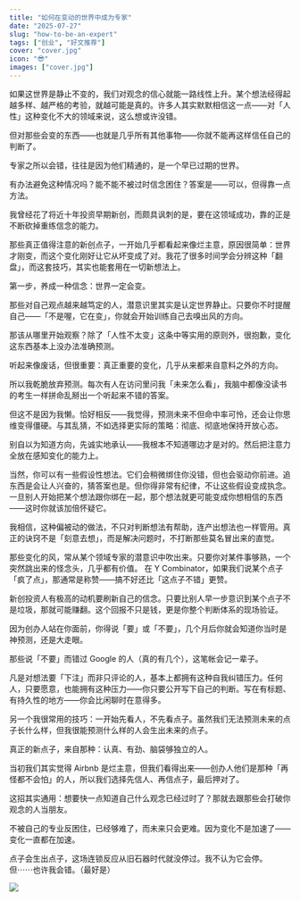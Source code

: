 ```yaml
---
title: "如何在变动的世界中成为专家"
date: "2025-07-27"
slug: "how-to-be-an-expert"
tags: ["创业", "好文推荐"]
cover: "cover.jpg"
icon: "😎"
images: ["cover.jpg"]
---
```

如果这世界是静止不变的，我们对观念的信心就能一路线性上升。某个想法经得起越多样、越严格的考验，就越可能是真的。许多人其实默默相信这一点——对「人性」这种变化不大的领域来说，这么想或许没错。



但对那些会变的东西——也就是几乎所有其他事物——你就不能再这样信任自己的判断了。



专家之所以会错，往往是因为他们精通的，是一个早已过期的世界。



有办法避免这种情况吗？能不能不被过时信念困住？答案是——可以，但得靠一点方法。



我曾经花了将近十年投资早期新创，而颇具讽刺的是，要在这领域成功，靠的正是不断砍掉重练信念的能力。



那些真正值得注意的新创点子，一开始几乎都看起来像烂主意，原因很简单：世界才刚变，而这个变化刚好让它从坏变成了对。我花了很多时间学会分辨这种「翻盘」，而这套技巧，其实也能套用在一切新想法上。



第一步，养成一种信念：世界一定会变。



那些对自己观点越来越笃定的人，潜意识里其实是认定世界静止。只要你不时提醒自己——「不是喔，它在变」，你就会开始训练自己去嗅出风的方向。



那该从哪里开始观察？除了「人性不太变」这条中等实用的原则外，很抱歉，变化这东西基本上没办法准确预测。



听起来像废话，但很重要：真正重要的变化，几乎从来都来自意料之外的方向。



所以我乾脆放弃预测。每次有人在访问里问我「未来怎么看」，我脑中都像没读书的考生一样拼命乱掰出一个听起来不错的答案。



但这不是因为我懒。恰好相反——我觉得，预测未来不但命中率可怜，还会让你思维变得僵硬。与其乱猜，不如选择更实际的策略：彻底、彻底地保持开放心态。



别自以为知道方向，先诚实地承认——我根本不知道哪边才是对的。然后把注意力全放在感知变化的能力上。



当然，你可以有一些假设性想法。它们会稍微绑住你没错，但也会驱动你前进。追东西是会让人兴奋的，猜答案也是。但你得非常有纪律，不让这些假设变成执念。
一旦别人开始把某个想法跟你绑在一起，那个想法就更可能变成你想相信的东西——这时你就该加倍怀疑它。



我相信，这种偏被动的做法，不只对判断想法有帮助，连产出想法也一样管用。真正的诀窍不是「刻意去想」，而是解决问题时，不打断那些莫名冒出来的直觉。



那些变化的风，常从某个领域专家的潜意识中吹出来。只要你对某件事够熟，一个突然跳出来的怪念头，几乎都有价值。
在 Y Combinator，如果我们说某个点子「疯了点」，那通常是称赞——搞不好还比「这点子不错」更赞。



新创投资人有极高的动机要刷新自己的信念。只要比别人早一步意识到某个点子不是垃圾，那就可能赚翻。这个回报不只是钱，更是你整个判断体系的现场验证。



因为创办人站在你面前，你得说「要」或「不要」，几个月后你就会知道你当时是神预测，还是大走眼。



那些说「不要」而错过 Google 的人（真的有几个），这笔帐会记一辈子。



凡是对想法要「下注」而非只评论的人，基本上都拥有这种自我纠错压力。任何人，只要愿意，也能拥有这种压力——你只要公开写下自己的判断。写在有标题、有持久性的地方——你会比闲聊时在意得多。



另一个我很常用的技巧：一开始先看人，不先看点子。虽然我们无法预测未来的点子长什么样，但我很能预测什么样的人会生出未来的点子。



真正的新点子，来自那种：认真、有劲、脑袋够独立的人。



当初我们其实觉得 Airbnb 是烂主意，但我们看得出来——创办人他们是那种「再怪都不会怕」的人，所以我们选择先信人、再信点子，最后押对了。



这招其实通用：想要快一点知道自己什么观念已经过时了？那就去跟那些会打破你观念的人当朋友。



不被自己的专业反困住，已经够难了，而未来只会更难。因为变化不是加速了——变化一直都在加速。



点子会生出点子，这场连锁反应从旧石器时代就没停过。我不认为它会停。
但⋯⋯也许我会错。（最好是）




![](https://prod-files-secure.s3.us-west-2.amazonaws.com/112d0858-5090-4d34-a606-b75eb8d65fd2/46476355-9cf3-4e99-9b7a-3531bc426380/1000202064.png?X-Amz-Algorithm=AWS4-HMAC-SHA256&X-Amz-Content-Sha256=UNSIGNED-PAYLOAD&X-Amz-Credential=ASIAZI2LB466WMWNUSKG%2F20250729%2Fus-west-2%2Fs3%2Faws4_request&X-Amz-Date=20250729T184023Z&X-Amz-Expires=3600&X-Amz-Security-Token=IQoJb3JpZ2luX2VjEIL%2F%2F%2F%2F%2F%2F%2F%2F%2F%2FwEaCXVzLXdlc3QtMiJGMEQCIGwm67OcUFOT63zAJKcSmduTkgWTY4jL4m1VJ2PcBlaqAiAC5ah1obA0YkAMLNfTB1S57qi2yCD8XHMW2zef4BiO9CqIBAir%2F%2F%2F%2F%2F%2F%2F%2F%2F%2F8BEAAaDDYzNzQyMzE4MzgwNSIMZjC0b3lrUhW52LfmKtwDvpdOj6O5X%2BB8z2UFxyC1%2FJ1PVcra2YkdpCxUbqthH%2BJfV7flQH2cPx%2FgWJUz2ddw2zRB75G2pASxsP0mnmLKe7mfBo8qqLXi3d804rWXbdJLGRf0qdJDyDSYJ7UbUoJ6%2Fljg0eLrDqXev4i2H1WgSbpyyFz5MX9hap1YOYSNS%2BK08MvgULHYCqr%2FsBZXsZkYZkHda8s4oz4skpjiDsH1GOSkbPzCm5SxyOD%2BKxwzHjnHfu2qwLUau4eh7BO2IxenmYdGErh2T7cVpRXTu4VEPHBgSJo6oPci206hXvw%2BgNIqXviIVPnr4byjx9Lq10qXtSdciE56stQEbeP1NscWHREvDozZ1p0U8ycgMFmaFbOgoj5vy3qTA7WvNvy9g2UIPQYktoAkBFT89EuKekVhpF8NDooF27jPFcKj72CcvsOT2ckNMi%2BeV1ks3r%2B2q2lcD4i4ARTW7GQp3t4r1HaqGQHqIDA7gqhoyVfIs%2BFR12%2FW2tXcBQIdZ%2FsCYwa4po9NN3cLhT3znev6pGrV0PpIoyW9fU5NCb6XKvA0Gcuh0TUYsdlUICGc5pAqcQOgJOaW%2F03GW0BPve0QSoemgQ5tp%2FwTSJaVU6PXadRMtP7CqT8Q8kghhcax9EIKQgUwnY%2BkxAY6pgG6%2BehUDi3gNrDIAFZdRV%2FvBTsDS6rbrnay3Y%2FS7IfkJ8kjTdoe0SshIAvbBMHbZ%2Fs%2BkLnnueZjJa6uiy%2FFXz0pglK0cA2u2NdsR%2BvJuzG8rnZx2sh6SU2uN%2BL3kUiuJ3vS8KwffSWPpMNyTu7beItiyiaYvYGCl1ih0GNYQLfaXYoj4%2BNpqk3dnQ%2BxoEz3u%2B%2BMiVGxz4Kn9iZpZQdb9zZhcdSlo1uS&X-Amz-Signature=104263e15ab204127d33794f1c9be92ea444adf7d27d22976a4c980982591db5&X-Amz-SignedHeaders=host&x-amz-checksum-mode=ENABLED&x-id=GetObject)


